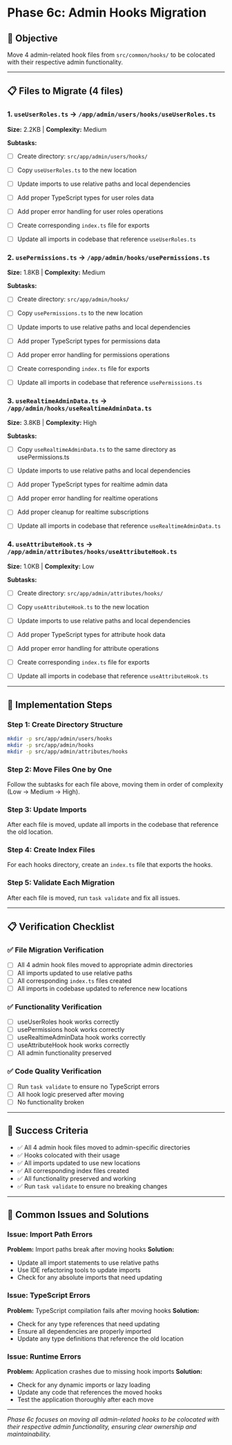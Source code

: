 # Phase 6c: Admin Hooks Migration

## 🎯 Objective
Move 4 admin-related hook files from `src/common/hooks/` to be colocated with their respective admin functionality.

---

## 📋 Files to Migrate (4 files)

### 1. `useUserRoles.ts` → `/app/admin/users/hooks/useUserRoles.ts`
**Size:** 2.2KB | **Complexity:** Medium

**Subtasks:**
- [ ] Create directory: `src/app/admin/users/hooks/`
- [ ] Copy `useUserRoles.ts` to the new location
- [ ] Update imports to use relative paths and local dependencies
- [ ] Add proper TypeScript types for user roles data
- [ ] Add proper error handling for user roles operations
- [ ] Create corresponding `index.ts` file for exports
- [ ] Update all imports in codebase that reference `useUserRoles.ts`


### 2. `usePermissions.ts` → `/app/admin/hooks/usePermissions.ts`
**Size:** 1.8KB | **Complexity:** Medium

**Subtasks:**
- [ ] Create directory: `src/app/admin/hooks/`
- [ ] Copy `usePermissions.ts` to the new location
- [ ] Update imports to use relative paths and local dependencies
- [ ] Add proper TypeScript types for permissions data
- [ ] Add proper error handling for permissions operations
- [ ] Create corresponding `index.ts` file for exports
- [ ] Update all imports in codebase that reference `usePermissions.ts`


### 3. `useRealtimeAdminData.ts` → `/app/admin/hooks/useRealtimeAdminData.ts`
**Size:** 3.8KB | **Complexity:** High

**Subtasks:**
- [ ] Copy `useRealtimeAdminData.ts` to the same directory as usePermissions.ts
- [ ] Update imports to use relative paths and local dependencies
- [ ] Add proper TypeScript types for realtime admin data
- [ ] Add proper error handling for realtime operations
- [ ] Add proper cleanup for realtime subscriptions
- [ ] Update all imports in codebase that reference `useRealtimeAdminData.ts`


### 4. `useAttributeHook.ts` → `/app/admin/attributes/hooks/useAttributeHook.ts`
**Size:** 1.0KB | **Complexity:** Low

**Subtasks:**
- [ ] Create directory: `src/app/admin/attributes/hooks/`
- [ ] Copy `useAttributeHook.ts` to the new location
- [ ] Update imports to use relative paths and local dependencies
- [ ] Add proper TypeScript types for attribute hook data
- [ ] Add proper error handling for attribute operations
- [ ] Create corresponding `index.ts` file for exports
- [ ] Update all imports in codebase that reference `useAttributeHook.ts`


---

## 🚀 Implementation Steps

### Step 1: Create Directory Structure
```bash
mkdir -p src/app/admin/users/hooks
mkdir -p src/app/admin/hooks
mkdir -p src/app/admin/attributes/hooks
```

### Step 2: Move Files One by One
Follow the subtasks for each file above, moving them in order of complexity (Low → Medium → High).

### Step 3: Update Imports
After each file is moved, update all imports in the codebase that reference the old location.

### Step 4: Create Index Files
For each hooks directory, create an `index.ts` file that exports the hooks.

### Step 5: Validate Each Migration
After each file is moved, run `task validate` and fix all issues.

---

## 📋 Verification Checklist

### ✅ File Migration Verification
- [ ] All 4 admin hook files moved to appropriate admin directories
- [ ] All imports updated to use relative paths
- [ ] All corresponding `index.ts` files created
- [ ] All imports in codebase updated to reference new locations

### ✅ Functionality Verification
- [ ] useUserRoles hook works correctly
- [ ] usePermissions hook works correctly
- [ ] useRealtimeAdminData hook works correctly
- [ ] useAttributeHook hook works correctly
- [ ] All admin functionality preserved

### ✅ Code Quality Verification
- [ ] Run `task validate` to ensure no TypeScript errors
- [ ] All hook logic preserved after moving
- [ ] No functionality broken

---

## 🎯 Success Criteria

- ✅ All 4 admin hook files moved to admin-specific directories
- ✅ Hooks colocated with their usage
- ✅ All imports updated to use new locations
- ✅ All corresponding index files created
- ✅ All functionality preserved and working
- ✅ Run `task validate` to ensure no breaking changes

---

## 🚨 Common Issues and Solutions

### Issue: Import Path Errors
**Problem:** Import paths break after moving hooks
**Solution:**
- Update all import statements to use relative paths
- Use IDE refactoring tools to update imports
- Check for any absolute imports that need updating

### Issue: TypeScript Errors
**Problem:** TypeScript compilation fails after moving hooks
**Solution:**
- Check for any type references that need updating
- Ensure all dependencies are properly imported
- Update any type definitions that reference the old location

### Issue: Runtime Errors
**Problem:** Application crashes due to missing hook imports
**Solution:**
- Check for any dynamic imports or lazy loading
- Update any code that references the moved hooks
- Test the application thoroughly after each move

---

*Phase 6c focuses on moving all admin-related hooks to be colocated with their respective admin functionality, ensuring clear ownership and maintainability.*
